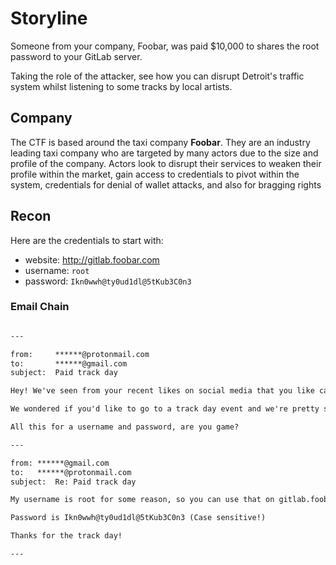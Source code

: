 # Storyline

Someone from your company, Foobar, was paid $10,000 to shares the root password to your GitLab server.

Taking the role of the attacker, see how you can disrupt Detroit's traffic system whilst listening to some tracks by local artists.

## Company

The CTF is based around the taxi company __Foobar__. They are an industry leading taxi company who are targeted by many actors due to the size and profile of the company. Actors look to disrupt their services to weaken their profile within the market, gain access to credentials to pivot within the system, credentials for denial of wallet attacks, and also for bragging rights

## Recon

Here are the credentials to start with:

- website: <http://gitlab.foobar.com>
- username: `root`
- password: `Ikn0wwh@ty0ud1dl@5tKub3C0n3`

### Email Chain

```txt

---

from:     ******@protonmail.com
to:       ******@gmail.com
subject:  Paid track day

Hey! We've seen from your recent likes on social media that you like cars.

We wondered if you'd like to go to a track day event and we're pretty sure you'd come first and win our $10,000 prize for the best parallel parking competition (cash or bitcoin).

All this for a username and password, are you game?

---

from: ******@gmail.com
to:   ******@protonmail.com
subject:  Re: Paid track day

My username is root for some reason, so you can use that on gitlab.foobar.com.

Password is Ikn0wwh@ty0ud1dl@5tKub3C0n3 (Case sensitive!)

Thanks for the track day!

---

```
